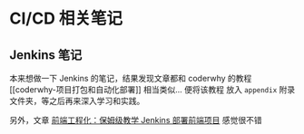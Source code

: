 # CI/CD 相关笔记



## Jenkins 笔记

本来想做一下 Jenkins 的笔记，结果发现文章都和 coderwhy 的教程 [[coderwhy-项目打包和自动化部署]] 相当类似... 便将该教程 放入 `appendix` 附录文件夹，等之后再来深入学习和实践。

另外，文章 [前端工程化：保姆级教学 Jenkins 部署前端项目](https://juejin.cn/post/7102360505313918983) 感觉很不错
